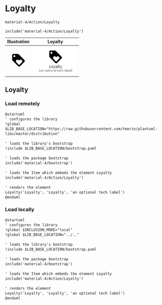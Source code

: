 # Loyalty


```text
material-4/Action/Loyalty
```

```text
include('material-4/Action/Loyalty')
```



| Illustration | Loyalty |
| :---: | :---: |
| ![illustration for Illustration](../../material-4/Action/Loyalty.png) | ![illustration for Loyalty](../../material-4/Action/Loyalty.Local.png) |




## Loyalty

### Load remotely
```plantuml
@startuml
' configures the library
!global $LIB_BASE_LOCATION="https://raw.githubusercontent.com/tmorin/plantuml-libs/master/distribution"

' loads the library's bootstrap
!include $LIB_BASE_LOCATION/bootstrap.puml

' loads the package bootstrap
include('material-4/bootstrap')

' loads the Item which embeds the element Loyalty
include('material-4/Action/Loyalty')

' renders the element
Loyalty('Loyalty', 'Loyalty', 'an optional tech label')
@enduml
```

### Load locally
```plantuml
@startuml
' configures the library
!global $INCLUSION_MODE="local"
!global $LIB_BASE_LOCATION="../.."

' loads the library's bootstrap
!include $LIB_BASE_LOCATION/bootstrap.puml

' loads the package bootstrap
include('material-4/bootstrap')

' loads the Item which embeds the element Loyalty
include('material-4/Action/Loyalty')

' renders the element
Loyalty('Loyalty', 'Loyalty', 'an optional tech label')
@enduml
```

